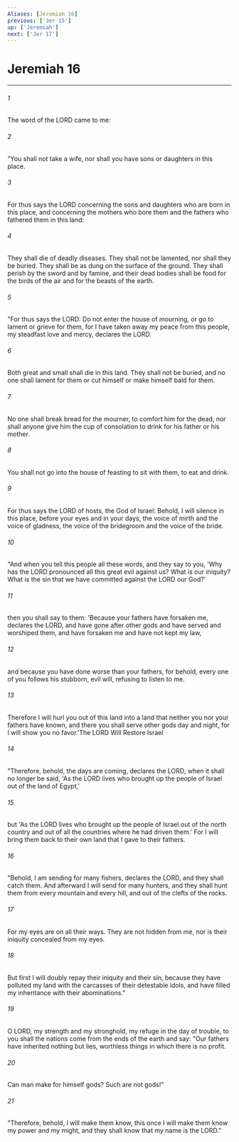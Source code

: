 ```yaml
---
Aliases: [Jeremiah 16]
previous: ['Jer 15']
up: ['Jeremiah']
next: ['Jer 17']
---
```

# Jeremiah 16

***

 

###### 1 
The word of the LORD came to me: 
 

###### 2 
"You shall not take a wife, nor shall you have sons or daughters in this place. 
 

###### 3 
For thus says the LORD concerning the sons and daughters who are born in this place, and concerning the mothers who bore them and the fathers who fathered them in this land: 
 

###### 4 
They shall die of deadly diseases. They shall not be lamented, nor shall they be buried. They shall be as dung on the surface of the ground. They shall perish by the sword and by famine, and their dead bodies shall be food for the birds of the air and for the beasts of the earth.
 
 

###### 5 
"For thus says the LORD: Do not enter the house of mourning, or go to lament or grieve for them, for I have taken away my peace from this people, my steadfast love and mercy, declares the LORD. 
 

###### 6 
Both great and small shall die in this land. They shall not be buried, and no one shall lament for them or cut himself or make himself bald for them. 
 

###### 7 
No one shall break bread for the mourner, to comfort him for the dead, nor shall anyone give him the cup of consolation to drink for his father or his mother. 
 

###### 8 
You shall not go into the house of feasting to sit with them, to eat and drink. 
 

###### 9 
For thus says the LORD of hosts, the God of Israel: Behold, I will silence in this place, before your eyes and in your days, the voice of mirth and the voice of gladness, the voice of the bridegroom and the voice of the bride.
 
 

###### 10 
"And when you tell this people all these words, and they say to you, 'Why has the LORD pronounced all this great evil against us? What is our iniquity? What is the sin that we have committed against the LORD our God?' 
 

###### 11 
then you shall say to them: 'Because your fathers have forsaken me, declares the LORD, and have gone after other gods and have served and worshiped them, and have forsaken me and have not kept my law, 
 

###### 12 
and because you have done worse than your fathers, for behold, every one of you follows his stubborn, evil will, refusing to listen to me. 
 

###### 13 
Therefore I will hurl you out of this land into a land that neither you nor your fathers have known, and there you shall serve other gods day and night, for I will show you no favor.'The LORD Will Restore Israel
 
 

###### 14 
"Therefore, behold, the days are coming, declares the LORD, when it shall no longer be said, 'As the LORD lives who brought up the people of Israel out of the land of Egypt,' 
 

###### 15 
but 'As the LORD lives who brought up the people of Israel out of the north country and out of all the countries where he had driven them.' For I will bring them back to their own land that I gave to their fathers.
 
 

###### 16 
"Behold, I am sending for many fishers, declares the LORD, and they shall catch them. And afterward I will send for many hunters, and they shall hunt them from every mountain and every hill, and out of the clefts of the rocks. 
 

###### 17 
For my eyes are on all their ways. They are not hidden from me, nor is their iniquity concealed from my eyes. 
 

###### 18 
But first I will doubly repay their iniquity and their sin, because they have polluted my land with the carcasses of their detestable idols, and have filled my inheritance with their abominations."
 
 

###### 19 
O LORD, my strength and my stronghold, 
 my refuge in the day of trouble, 
 to you shall the nations come 
 from the ends of the earth and say: 
 "Our fathers have inherited nothing but lies, 
 worthless things in which there is no profit. 
 
 

###### 20 
Can man make for himself gods? 
 Such are not gods!"
 
 

###### 21 
"Therefore, behold, I will make them know, this once I will make them know my power and my might, and they shall know that my name is the LORD."
 
